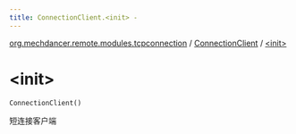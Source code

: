 ```yaml
---
title: ConnectionClient.<init> - 
---
```


[org.mechdancer.remote.modules.tcpconnection](../index.html) / [ConnectionClient](index.html) / [&lt;init&gt;](./-init-.html)

# &lt;init&gt;

`ConnectionClient()`

短连接客户端

